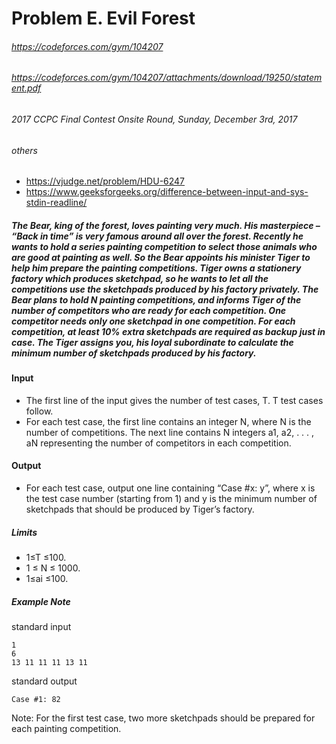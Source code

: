 # Problem E. Evil Forest
###### https://codeforces.com/gym/104207
###### https://codeforces.com/gym/104207/attachments/download/19250/statement.pdf
###### 2017 CCPC Final Contest Onsite Round, Sunday, December 3rd, 2017

###### others
* https://vjudge.net/problem/HDU-6247
* https://www.geeksforgeeks.org/difference-between-input-and-sys-stdin-readline/

##### The Bear, king of the forest, loves painting very much. His masterpiece – “Back in time” is very famous around all over the forest. Recently he wants to hold a series painting competition to select those animals who are good at painting as well. So the Bear appoints his minister Tiger to help him prepare the painting competitions.  Tiger owns a stationery factory which produces sketchpad, so he wants to let all the competitions use the sketchpads produced by his factory privately. The Bear plans to hold N painting competitions, and informs Tiger of the number of competitors who are ready for each competition. One competitor needs only one sketchpad in one competition. For each competition, at least 10% extra sketchpads are required as backup just in case. The Tiger assigns you, his loyal subordinate to calculate the minimum number of sketchpads produced by his factory.

#### Input
* The first line of the input gives the number of test cases, T. T test cases follow.
* For each test case, the first line contains an integer N, where N is the number of competitions. The next line contains N integers a1, a2, . . . , aN representing the number of competitors in each competition.

#### Output
* For each test case, output one line containing “Case #x: y”, where x is the test case number (starting from 1) and y is the minimum number of sketchpads that should be produced by Tiger’s factory.

##### Limits
* 1≤T ≤100.
* 1 ≤ N ≤ 1000.
* 1≤ai ≤100.

##### Example Note
standard input

    1
    6
    13 11 11 11 13 11

standard output

    Case #1: 82

Note:
    For the first test case, two more sketchpads should be prepared for each painting competition.
